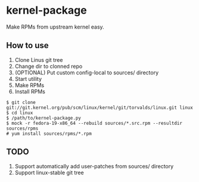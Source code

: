 kernel-package
==============

Make RPMs from upstream kernel easy.

How to use
----------

1. Clone Linus git tree
2. Change dir to clonned repo
3. (OPTIONAL) Put custom config-local to sources/ directory
4. Start utility
5. Make RPMs
6. Install RPMs


```
$ git clone git://git.kernel.org/pub/scm/linux/kernel/git/torvalds/linux.git linux
$ cd linux
$ /path/to/kernel-package.py
$ mock -r fedora-19-x86_64 --rebuild sources/*.src.rpm --resultdir sources/rpms
# yum install sources/rpms/*.rpm
```

TODO
----

1. Support automatically add user-patches from sources/ directory
2. Support linux-stable git tree
